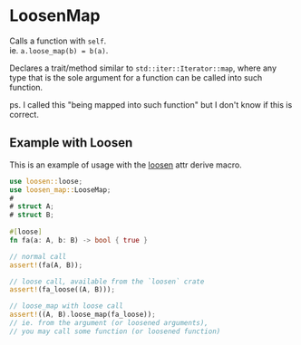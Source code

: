 # LoosenMap

Calls a function with `self`.  
ie. `a.loose_map(b) = b(a)`.

Declares a trait/method similar to `std::iter::Iterator::map`,
where any type that is the sole argument for a function can be
called into such function.

ps. I called this "being mapped into such function"
but I don't know if this is correct.

## Example with Loosen

This is an example of usage with the
[loosen](https://crates.io/crates/loosen)
attr derive macro.

```rust
use loosen::loose;
use loosen_map::LooseMap;
#
# struct A;
# struct B;
 
#[loose]
fn fa(a: A, b: B) -> bool { true }

// normal call
assert!(fa(A, B));

// loose call, available from the `loosen` crate
assert!(fa_loose((A, B)));

// loose_map with loose call
assert!((A, B).loose_map(fa_loose));
// ie. from the argument (or loosened arguments),
// you may call some function (or loosened function)
```